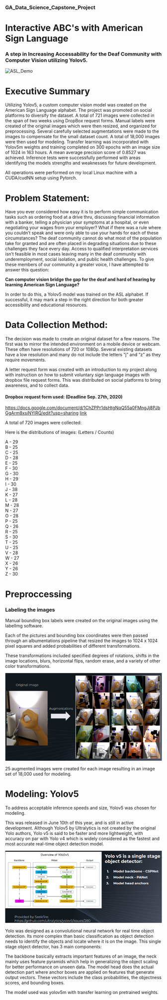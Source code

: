 ### GA_Data_Science_Capstone_Project
# Interactive ABC's with American Sign Language
### A step in Increasing Accessability for the Deaf Community with Computer Vision utilizing Yolov5.
![ASL_Demo](assets/alphabet.gif)


# Executive Summary
Utilizing Yolov5, a custom computer vision model was created on the American Sign Language alphabet.  The project was promoted on social platforms to diversify the dataset. A total of 721 images were collected in the span of two weeks using DropBox request forms.  Manual labels were created of the original images which were then resized, and organized for preprocessing. Several carefully selected augmentations were made to the images to compensate for the small dataset count.  A total of 18,000 images were then used for modeling.  Transfer learning was incorporated with Yolov5m weights and training completed on 300 epochs with an image size of 1024 in 163 hours. A mean average precision score of 0.8527 was achieved.  Inference tests were successfully performed with areas identifying the models strengths and weaknesses for future development.  

All operations were performed on my local Linux machine with a CUDA/cudNN setup using Pytorch.


# Problem Statement:
Have you ever considered how easy it is to perform simple communication tasks such as ordering food at a drive thru, discussing financial information with a banker, telling a physician your symptoms at a hospital, or even negotiating your wages from your employer?  What if there was a rule where you couldn’t speak and were only able to use your hands for each of these circumstances? The deaf community cannot do what most of the population take for granted and are often placed in degrading situations due to these challenges they face every day. Access to qualified interpretation services isn’t feasible in most cases leaving many in the deaf community with underemployment, social isolation, and public health challenges. To give these members of our community a greater voice, I have attempted to answer this question:


**Can computer vision bridge the gap for the deaf and hard of hearing by learning American Sign Language?**

In order to do this, a Yolov5 model was trained on the ASL alphabet.  If successful, it may mark a step in the right direction for both greater accessibility and educational resources.


# Data Collection Method:
The decision was made to create an original dataset for a few reasons.  The first was to mirror the intended environment on a mobile device or webcam.  These often have resolutions of 720 or 1080p. Several existing datasets have a low resolution and many do not include the letters “j” and “z” as they require movements.

A letter request form was created with an introduction to my project along with instruction on how to submit voluntary sign language images with dropbox file request forms.  This was distributed on social platforms to bring awareness, and to collect data.

    
#### Dropbox request form used: (Deadline Sep. 27th, 2020)
https://docs.google.com/document/d/1ChZPPr1dsHtgNqQ55a0FMngJj8PJbGgArm8xsiNYlRQ/edit?usp=sharing
[link](https://docs.google.com/document/d/1ChZPPr1dsHtgNqQ55a0FMngJj8PJbGgArm8xsiNYlRQ/edit?usp=sharing)
    
A total of 720 images were collected:

Here is the distributions of images: (Letters / Counts)

A - 29  
B - 25  
C - 25  
D - 28  
E - 25  
F - 30  
G - 30  
H - 29  
I - 30  
J - 38  
K - 27  
L - 28  
M - 28  
N - 27  
O - 28  
P - 25  
Q - 26  
R - 25  
S - 30  
T - 25  
U - 25  
V - 28  
W - 27  
X - 26  
Y - 26  
Z - 30  

# Preproccessing
### Labeling the images
Manual bounding box labels were created on the original images using the labelImg software.

Each of the pictures and bounding box coordinates were then passed through an albumentations pipeline that resized the images to 1024 x 1024 pixel squares and added probabilities of different transformations.

These transformations included specified degrees of rotations, shifts in the image locations, blurs, horizontal flips, random erase, and a variety of other color transformations.  
  
![](assets/augmentations_slide.png)


25 augmented images were created for each image resulting in an image set of 18,000 used for modeling.


# Modeling: Yolov5
To address acceptable inference speeds and size, Yolov5 was chosen for modeling. 

This was released in June 10th of this year, and is still in active development.  Although Yolov5 by Ultralytics is not created by the original Yolo authors, Yolo v5 is said to be faster and more lightweight, with accuracy on par with Yolo v4 which is widely considered as the fastest and most accurate real-time object detection model.

![](assets/Yolov5_explanation.png)

Yolo was designed as a convolutional neural network for real time object detection.  Its more complex than basic classification as object detection needs to identify the objects and locate where it is on the image. This single stage object detector, has 3 main components:

The backbone basically extracts important features of an image,  the neck mainly uses feature pyramids which help in generalizing the object scaling for better performance on unseen data.  The model head does the actual detection part where anchor boxes are applied on features that generate output vectors.
These vectors include the class probabilities, the objectness scores, and bounding boxes.


The model used was yolov5m with transfer learning on pretrained weights.


